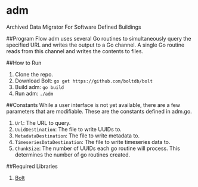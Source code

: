 # adm
Archived Data Migrator
For Software Defined Buildings

##Program Flow
adm uses several Go routines to simultaneously query the specified URL and writes the output to a Go channel.
A single Go routine reads from this channel and writes the contents to files.

##How to Run
1. Clone the repo.
2. Download Bolt: `go get https://github.com/boltdb/bolt`
3. Build adm: `go build`
4. Run adm: `./adm`

##Constants
While a user interface is not yet available, there are a few parameters that are modifiable.
These are the constants defined in adm.go.

1. `Url`: The URL to query.
2. `UuidDestination`: The file to write UUIDs to.
3. `MetadataDestination`: The file to write metadata to.
4. `TimeseriesDataDestination`: The file to write timeseries data to.
5. `ChunkSize`: The number of UUIDs each go routine will process. This determines the number of go routines created.

##Required Libraries
1. [Bolt](https://github.com/boltdb/bolt)
